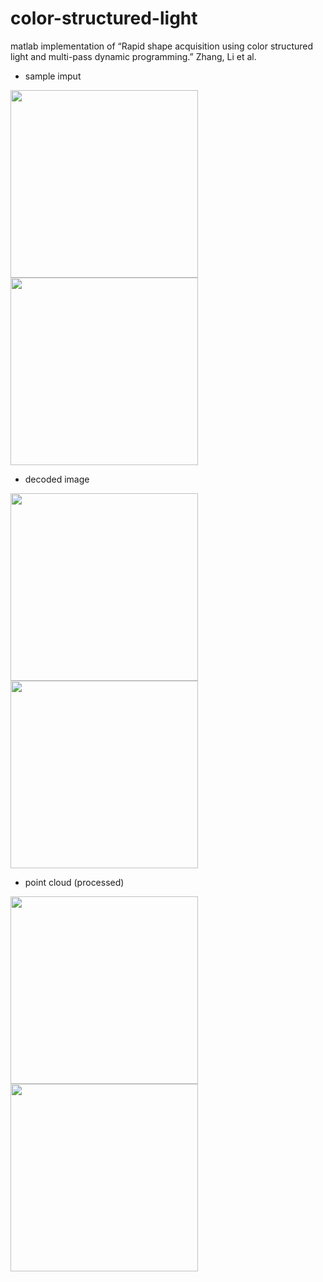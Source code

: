 # color-structured-light

matlab implementation of “Rapid shape acquisition using color structured light and multi-pass dynamic programming.” Zhang, Li et al. 

- sample imput
<img src="https://i.imgur.com/o4VTKoB.jpg" height="300">
<img src="https://i.imgur.com/3IMJQ7I.png" height="300">


- decoded image
<img src="https://i.imgur.com/AGXgxhm.jpg" height="300">
<img src="https://i.imgur.com/03tskck.png" height="300">


- point cloud (processed)
<img src="https://i.imgur.com/1NVdNhG.png" height="300">
<img src="https://i.imgur.com/K2HRtIF.png" height="300">
